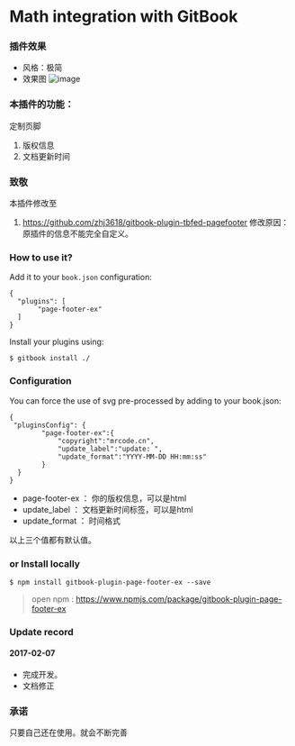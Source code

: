 Math integration with GitBook
==============

### 插件效果
* 风格：极简
* 效果图
![image](https://raw.githubusercontent.com/zq99299/gitbook-plugin-page-footer-ex/master/doc/images/gitbook-plugin-page-footer-ex-demo.jpg)

### 本插件的功能：
定制页脚

1. 版权信息
2. 文档更新时间

### 致敬
本插件修改至

1. https://github.com/zhj3618/gitbook-plugin-tbfed-pagefooter
修改原因：原插件的信息不能完全自定义。

### How to use it?

Add it to your `book.json` configuration:

```
{
  "plugins": [
       "page-footer-ex"
  ]
}
```

Install your plugins using:

```
$ gitbook install ./
``` 

### Configuration

You can force the use of svg pre-processed by adding to your book.json:

```
{
 "pluginsConfig": {	   
		"page-footer-ex":{
            "copyright":"mrcode.cn",
            "update_label":"update: ",
            "update_format":"YYYY-MM-DD HH:mm:ss"
        }
  }	
}
```
- page-footer-ex ： 你的版权信息，可以是html
- update_label ： 文档更新时间标签，可以是html
- update_format ： 时间格式

以上三个值都有默认值。
 
### or Install locally

```
$ npm install gitbook-plugin-page-footer-ex --save
```

>open npm : https://www.npmjs.com/package/gitbook-plugin-page-footer-ex

### Update record
#### 2017-02-07
- 完成开发。
- 文档修正

### 承诺
只要自己还在使用。就会不断完善

